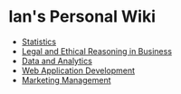 
# Ian's Personal Wiki
<html>
  <body>
<ul>
  <li><a href='/stats/stats'>Statistics</a></li>
  <li><a href='#LERB'>Legal and Ethical Reasoning in Business</a></li>
  <li><a href='#DA'>Data and Analytics</a></li>
  <li><a href='#WAD'>Web Application Development</a></li>
  <li><a href='#MKTG'>Marketing Management</a></li>
</ul>
  </body>
</html>
  
